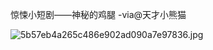 惊悚小短剧——神秘的鸡腿 -via@天才小熊猫

![5b57eb4a265c486e902ad090a7e97836.jpg](https://wxlzmt.github.io/cdn1/ext/qw/groups/20039/5b57eb4a265c486e902ad090a7e97836.jpg)
